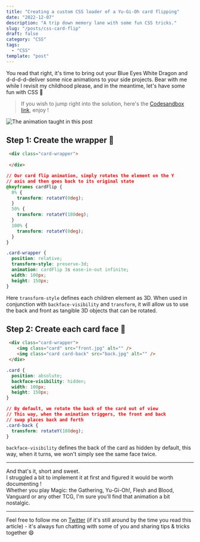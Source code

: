 ```yaml
---
title: "Creating a custom CSS loader of a Yu-Gi-Oh card flipping"
date: "2022-12-07"
description: "A trip down memory lane with some fun CSS tricks."
slug: "/posts/css-card-flip"
draft: false
category: "CSS"
tags:
  - "CSS"
template: "post"
---
```


You read that right, it's time to bring out your Blue Eyes White Dragon and d-d-d-d-deliver some nice animations to your side projects. Bear with me while I revisit my childhood please, and in the meantime, let's have some fun with CSS 🥰

> If you wish to jump right into the solution, here's the [Codesandbox link](https://codesandbox.io/s/hopeful-worker-icrcnh?file=/index.html), enjoy !

![The animation taught in this post](https://dev-to-uploads.s3.amazonaws.com/uploads/articles/nusrv418m4kafficsvjj.gif)

## Step 1: Create the wrapper 🎁

```html
 <div class="card-wrapper">
     
 </div>
```

```css
// Our card flip animation, simply rotates the element on the Y 
// axis and then goes back to its original state
@keyframes cardFlip {
  0% {
    transform: rotateY(0deg);
  }
  50% {
    transform: rotateY(180deg);
  }
  100% {
    transform: rotateY(0deg);
  }
}

.card-wrapper {
  position: relative;
  transform-style: preserve-3d;
  animation: cardFlip 3s ease-in-out infinite;
  width: 100px;
  height: 150px;
}
```

Here `transform-style` defines each children element as 3D. When used in conjunction with `backface-visibility` and `transform`, it will allow us to use the back and front as tangible 3D objects that can be rotated.

## Step 2: Create each card face 🎴

```html
 <div class="card-wrapper">
    <img class="card" src="front.jpg" alt="" />
    <img class="card card-back" src="back.jpg" alt="" />
 </div>
```

```css
.card {
  position: absolute;
  backface-visibility: hidden;
  width: 100px;
  height: 150px;
}

// By default, we rotate the back of the card out of view
// This way, when the animation triggers, the front and back
// swap places back and forth
.card-back {
  transform: rotateY(180deg);
}
```

`backface-visibility` defines the back of the card as hidden by default, this way, when it turns, we won't simply see the same face twice.

----

And that's it, short and sweet.  
I struggled a bit to implement it at first and figured it would be worth documenting !  
Whether you play Magic: the Gathering, Yu-Gi-Oh!, Flesh and Blood, Vanguard or any other TCG, I'm sure you'll find that animation a bit nostalgic.

----

Feel free to follow me on [Twitter](https://twitter.com/christo_kade) (if it's still around by the time you read this article) - it's always fun chatting with some of you and sharing tips & tricks together 😄

